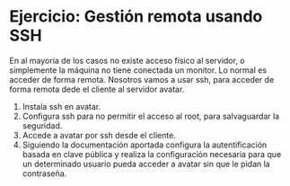 # Ejercicio: Gestión remota usando SSH

En al mayoría de los casos no existe acceso físico al servidor, o simplemente la máquina no tiene conectada un monitor. Lo normal es acceder de forma remota. Nosotros vamos a usar ssh, para acceder de forma remota dede el cliente al servidor avatar.  
  
  
1. Instala ssh en avatar.  
2. Configura ssh para no permitir el acceso al root, para salvaguardar la seguridad.  
3. Accede a avatar por ssh desde el cliente.  
4. Siguiendo la documentación aportada configura la autentificación basada en clave pública y realiza la configuración necesaria para que un determinado usuario pueda acceder a avatar sin que le pidan la contraseña.